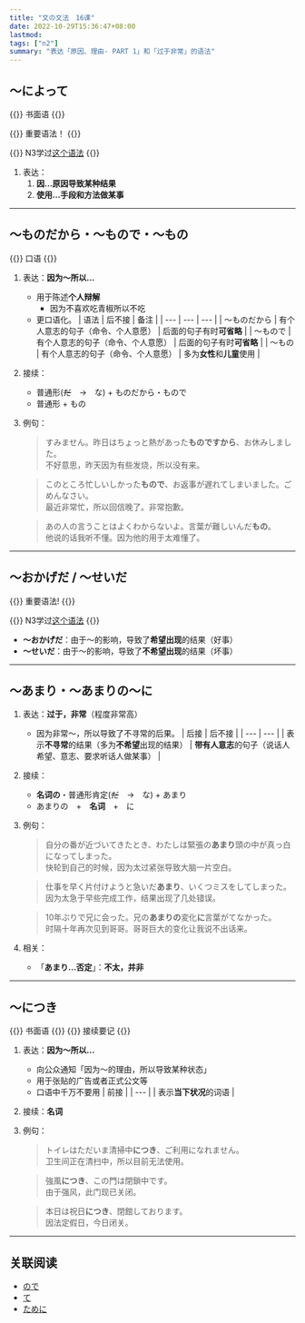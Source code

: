 ```yaml
---
title: "文の文法　16课"
date: 2022-10-29T15:36:47+08:00
lastmod: 
tags: ["n2"]
summary: "表达「原因、理由- PART 1」和「过于非常」的语法"
---
```


## 〜によって

{{<badge>}}
书面语
{{</badge>}}

{{<badge>}}
重要语法！
{{</badge>}}

{{<alert>}}
N3学过[这个语法](/n3/5/#によってによる)
{{</alert>}}

1. 表达：
    1. **因...原因导致某种结果**
    2. **使用...手段和方法做某事**

---
## 〜ものだから・〜もので・〜もの

{{<badge>}}
口语
{{</badge>}}

1. 表达：**因为〜所以...**
    - 用于陈述**个人辩解**
        - 因为不喜欢吃青椒所以不吃
    - 更口语化。
    | 语法 | 后不接 | 备注 |
    | --- | --- | --- |
    | 〜ものだから | 有个人意志的句子（命令、个人意愿） | 后面的句子有时**可省略** |
    | 〜もので | 有个人意志的句子（命令、个人意愿） | 后面的句子有时**可省略** |
    | 〜もの | 有个人意志的句子（命令、个人意愿） | 多为**女性**和**儿童**使用 |
2. 接续：
    - 普通形(~~だ~~　→　な) + ものだから・もので
    - 普通形 + もの
3. 例句：
    > すみません。昨日はちょっと熱があった**ものですから**、お休みしました。  
    不好意思，昨天因为有些发烧，所以没有来。

    > このところ忙しいしかった**もので**、お返事が遅れてしまいました。ごめんなさい。  
    最近非常忙，所以回信晚了。非常抱歉。

    > あの人の言うことはよくわからないよ。言葉が難しいんだ**もの**。  
    他说的话我听不懂。因为他的用于太难懂了。
---
    
## 〜おかげだ / 〜せいだ

{{<badge>}}
重要语法!
{{</badge>}}

{{<alert>}}
N3学过[这个语法](/n3/5/#おかげでせいでる)
{{</alert>}}

- **〜おかげだ**：由于〜的影响，导致了**希望出现**的结果（好事）
- **〜せいだ**：由于〜的影响，导致了**不希望出现**的结果（坏事）

---
## 〜あまり・〜あまりの〜に
1. 表达：**过于，非常**（程度非常高）
    - 因为非常〜，所以导致了不寻常的后果。
    | 后接 | 后不接 |
    | --- | --- |
    | 表示**不寻常**的结果（多为**不希望**出现的结果） | **带有人意志**的句子（说话人希望、意志、要求听话人做某事） |
2. 接续：
    - **名词の**・普通形肯定(~~だ~~　→　な) + あまり
    - あまりの　+　**名词**　+　に
3. 例句：
    > 自分の番が近づいてきたとき、わたしは緊張の**あまり**頭の中が真っ白になってしまった。  
    快轮到自己的时候，因为太过紧张导致大脑一片空白。

    > 仕事を早く片付けようと急いだ**あまり**、いくつミスをしてしまった。  
    因为太急于早些完成工作，结果出现了几处错误。

    > 10年ぶりで兄に会った。兄の**あまりの**変化**に**言葉がてなかった。  
    时隔十年再次见到哥哥。哥哥巨大的变化让我说不出话来。

4. 相关：
    - 「**あまり...否定**」：**不太，并非**

---
## 〜につき
{{<badge>}}
书面语
{{</badge>}}
{{<alert>}}
接续要记
{{</alert>}}
1. 表达：**因为〜所以...**
    - 向公众通知「因为〜的理由，所以导致某种状态」
    - 用于张贴的广告或者正式公文等
    - 口语中千万不要用
    | 前接 |
    | --- |
    | 表示**当下状况**的词语 |
2. 接续：**名词**
3. 例句：
    > トイレはただいま清掃中**につき**、ご利用になれません。  
    卫生间正在清扫中，所以目前无法使用。

    > 強風**につき**、この門は閉鎖中です。  
    由于强风，此门现已关闭。

    > 本日は祝日**につき**、閉館しております。  
    因法定假日，今日闭关。

---
## 关联阅读
- [ので](/minnano/39/#普通形だ--なので)
- [て](/minnano/39/#てで)
- [ために](/n3/5/#ため)